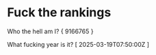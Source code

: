 # Fuck the rankings

Who the hell am I?
{ 9166765 }

What fucking year is it?
[ 2025-03-19T07:50:00Z ]
